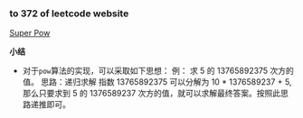 ### to 372 of leetcode website

[Super Pow](https://leetcode-cn.com/problems/super-pow/)

**小结**
- 对于`pow`算法的实现，可以采取如下思想：
    例：
    求 5 的 13765892375 次方的值。
    思路：递归求解
    指数 13765892375 可以分解为 10 * 1376589237 + 5, 那么只要求到 5 的 1376589237 次方的值，就可以求解最终答案。按照此思路递推即可。
